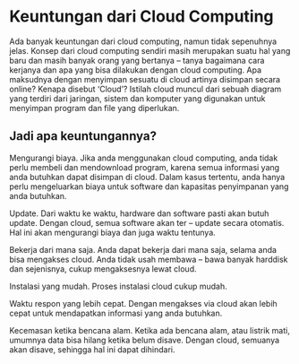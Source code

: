 # Keuntungan dari Cloud Computing
Ada banyak keuntungan dari cloud computing, namun tidak sepenuhnya jelas. Konsep dari cloud computing sendiri masih merupakan suatu hal yang baru dan masih banyak orang yang bertanya – tanya bagaimana cara kerjanya dan apa yang bisa dilakukan dengan cloud computing. Apa maksudnya dengan menyimpan sesuatu di cloud artinya disimpan secara online? Kenapa disebut ‘Cloud’? Istilah cloud muncul dari sebuah diagram yang terdiri dari jaringan, sistem dan komputer yang digunakan untuk menyimpan program dan file yang diperlukan.

## Jadi apa keuntungannya?

Mengurangi biaya. Jika anda menggunakan cloud computing, anda tidak perlu membeli dan mendownload program, karena semua informasi yang anda butuhkan dapat disimpan di cloud. Dalam kasus tertentu, anda hanya perlu mengeluarkan biaya untuk software dan kapasitas penyimpanan yang anda butuhkan.

Update. Dari waktu ke waktu, hardware dan software pasti akan butuh update. Dengan cloud, semua software akan ter – update secara otomatis. Hal ini akan mengurangi biaya dan juga waktu tentunya.

Bekerja dari mana saja. Anda dapat bekerja dari mana saja, selama anda bisa mengakses cloud. Anda tidak usah membawa – bawa banyak harddisk dan sejenisnya, cukup mengaksesnya lewat cloud.

Instalasi yang mudah. Proses instalasi cloud cukup mudah.

Waktu respon yang lebih cepat. Dengan mengakses via cloud akan lebih cepat untuk mendapatkan informasi yang anda butuhkan.

Kecemasan ketika bencana alam. Ketika ada bencana alam, atau listrik mati, umumnya data bisa hilang ketika belum disave. Dengan cloud, semuanya akan disave, sehingga hal ini dapat dihindari.